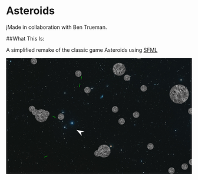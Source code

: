 # Asteroids

jMade in collaboration with Ben Trueman.

##What This Is:

A simplified remake of the classic game Asteroids using [SFML](https://www.sfml-dev.org/ "SFML")

![Alt text](readmeImages/asteroidImage2.png?raw=true "Asteroids")
